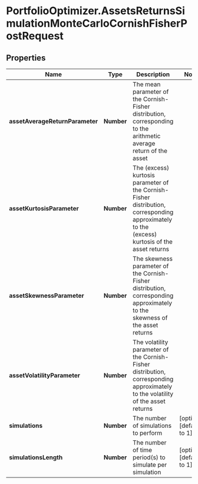 # PortfolioOptimizer.AssetsReturnsSimulationMonteCarloCornishFisherPostRequest

## Properties

Name | Type | Description | Notes
------------ | ------------- | ------------- | -------------
**assetAverageReturnParameter** | **Number** | The mean parameter of the Cornish-Fisher distribution, corresponding to the arithmetic average return of the asset | 
**assetKurtosisParameter** | **Number** | The (excess) kurtosis parameter of the Cornish-Fisher distribution, corresponding approximately to the (excess) kurtosis of the asset returns | 
**assetSkewnessParameter** | **Number** | The skewness parameter of the Cornish-Fisher distribution, corresponding approximately to the skewness of the asset returns | 
**assetVolatilityParameter** | **Number** | The volatility parameter of the Cornish-Fisher distribution, corresponding approximately to the volatility of the asset returns | 
**simulations** | **Number** | The number of simulations to perform | [optional] [default to 1]
**simulationsLength** | **Number** | The number of time period(s) to simulate per simulation | [optional] [default to 1]


